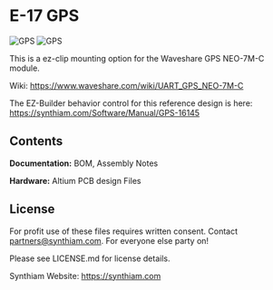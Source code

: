 # E-17 GPS

![GPS](https://live.staticflickr.com/65535/47691864122_4524ba2df8_k.jpg)
![GPS](https://live.staticflickr.com/65535/47691864212_29f635baaf_k.jpg)

This is a ez-clip mounting option for the Waveshare GPS NEO-7M-C module.

Wiki: https://www.waveshare.com/wiki/UART_GPS_NEO-7M-C

The EZ-Builder behavior control for this reference design is here: https://synthiam.com/Software/Manual/GPS-16145

## Contents

**Documentation:** BOM, Assembly Notes

**Hardware:** Altium PCB design Files

## License

For profit use of these files requires written consent. Contact partners@synthiam.com. For everyone else party on!

Please see LICENSE.md for license details.

Synthiam Website: https://synthiam.com
